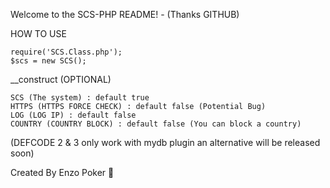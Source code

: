 
Welcome to the SCS-PHP README! - (Thanks GITHUB)


HOW TO USE

    require('SCS.Class.php');
    $scs = new SCS();

__construct (OPTIONAL)

    SCS (The system) : default true
    HTTPS (HTTPS FORCE CHECK) : default false (Potential Bug)
    LOG (LOG IP) : default false
    COUNTRY (COUNTRY BLOCK) : default false (You can block a country)


(DEFCODE 2 & 3 only work with mydb plugin an alternative will be released soon) 

Created By Enzo Poker 🔢
